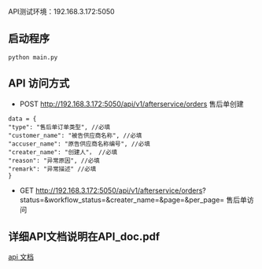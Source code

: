 API测试环境：192.168.3.172:5050

## 启动程序

```
python main.py
```

## API 访问方式
* POST  http://192.168.3.172:5050/api/v1/afterservice/orders   售后单创建

```
data = {
"type": "售后单订单类型", //必填
"customer_name": "被告供应商名称", //必填
"accuser_name": "原告供应商名称编号", //必填
"creater_name": "创建⼈"， //必填
"reason": "异常原因", //必填
"remark": "异常描述" //必填
}
```

* GET  http://192.168.3.172:5050/api/v1/afterservice/orders?
status=&workflow_status=&creater_name=&page=&per_page=   售后单访问



## 详细API文档说明在API_doc.pdf

[api 文档](http://192.168.1.115:7500/after_sale_api)